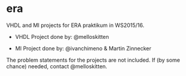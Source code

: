 # era
VHDL and MI projects for ERA praktikum in WS2015/16. 

* VHDL Project done by: @melloskitten

* MI Project done by: @ivanchimeno & Martin Zinnecker

The problem statements for the projects are not included. If (by some chance) needed, contact @melloskitten.
